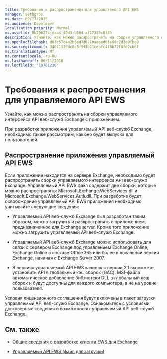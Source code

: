 ```yaml
---
title: Требования к распространения для управляемого API EWS
manager: sethgros
ms.date: 09/17/2015
ms.audience: Developer
localization_priority: Normal
ms.assetid: 8b206274-eaa4-40d3-b504-af27335c8f43
description: Узнайте, как можно распространять на сборки управляемого интерфейса API веб-служб Exchange с приложением.
ms.openlocfilehash: d8fc57c4a2b3ed7d6218aeeed0fe88c2d3e0fbe0
ms.sourcegitcommit: 34041125dc8c5f993b21cebfc4f8b72f0fd2cb6f
ms.translationtype: MT
ms.contentlocale: ru-RU
ms.lasthandoff: 06/11/2018
ms.locfileid: "19761236"
---
```

# <a name="redistribution-requirements-for-the-ews-managed-api"></a>Требования к распространения для управляемого API EWS

Узнайте, как можно распространять на сборки управляемого интерфейса API веб-служб Exchange с приложением.
  
При разработке приложения управляемый API веб-служб Exchange, необходимо также рассмотрим, как оно будет выпуска для пользователей. 
  
## <a name="redistributing-your-ews-managed-api-application"></a>Распространение приложения управляемый API EWS

Если приложение находится на сервере Exchange, необходимо будет распространять сборки управляемого интерфейса API веб-служб Exchange. Управляемый API EWS файл содержит две сборки, которые можно распространять: Microsoft.Exchange.WebServices.dll и Microsoft.Exchange.WebServices.Auth.dll. При разработке будет освобождение управляемый API EWS приложения необходимо учитывайте следующие сведения:
  
- Управляемый API веб-служб Exchange был разработан таким образом, можно загрузить и распространять с приложением, предназначенное для Exchange server. Кроме того приложение можно загрузить управляемый API веб-служб Exchange.
    
- Управляемый API веб-служб Exchange можно использовать для связи с сервером Exchange под управлением Exchange Online, Exchange Online в составе Office 365 или более в локальной версии Exchange, начиная с Exchange Server 2007.
    
- В версиях управляемый API EWS начиная с версии 2.1 вы можете установить API в глобальный кэш сборок (GAC). MSI-файла автоматическое добавление библиотеки DLL в глобальный кэш сборок и будут доступны для каждого компьютера, а не на уровне пользователя.
    
Условия лицензионного соглашения будут включены в пакет загрузки управляемый API веб-служб Exchange. Ознакомьтесь с условиями достоверные сведения о возможностях управляемый API веб-служб Exchange.
  
## <a name="see-also"></a>См. также


- [Общие сведения о разработке клиента EWS для Exchange](ews-client-design-overview-for-exchange.md)
    
- [Управляемый API EWS (файл для загрузки)](http://aka.ms/ews-managed-api-readme)
    

